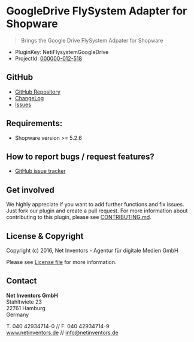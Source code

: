 # GoogleDrive FlySystem Adapter for Shopware
> Brings the Google Drive FlySystem Adpater for Shopware

* PluginKey: NetiFlysystemGoogleDrive
* ProjectId: [000000-012-518](https://redmine.netinventors.de/projects/000000-012-518/)

## GitHub
* [GitHub Repository](https://github.com/NetInventors/sw.ext.neti_flysystem_google_drive/) 
* [ChangeLog](https://github.com/NetInventors/sw.ext.neti_flysystem_google_drive/commits)
* [Issues](https://github.com/NetInventors/sw.ext.neti_flysystem_google_drive/issues)

## Requirements:
* Shopware version >= 5.2.6

## How to report bugs / request features?
* [GitHub issue tracker](https://github.com/NetInventors/sw.ext.neti_flysystem_google_drive/issues)

## Get involved 
We highly appreciate if you want to add further functions and fix issues. Just fork our plugin and create a pull request.
For more information about contributing to this plugin, please see [CONTRIBUTING.md](CONTRIBUTING.md).

## License & Copyright
Copyright (c) 2016, Net Inventors - Agentur für digitale Medien GmbH

Please see [License file](LICENSE) for more information.

## Contact
**Net Inventors GmbH**  
Stahltwiete 23  
22761 Hamburg  
Germany  

T. 040 42934714-0 // F. 040 42934714-9  
www.netinventors.de // info@netinventors.de 
